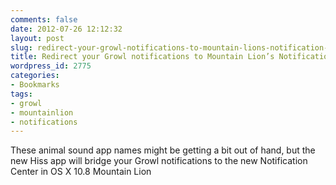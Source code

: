 ```yaml
---
comments: false
date: 2012-07-26 12:12:32
layout: post
slug: redirect-your-growl-notifications-to-mountain-lions-notification-center-wi
title: Redirect your Growl notifications to Mountain Lion’s Notification Center wi
wordpress_id: 2775
categories:
- Bookmarks
tags:
- growl
- mountainlion
- notifications
---
```


These animal sound app names might be getting a bit out of hand, but the new Hiss app will bridge your Growl notifications to the new Notification Center in OS X 10.8 Mountain Lion
